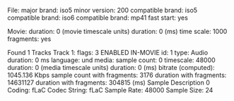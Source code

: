 File:
  major brand:      iso5
  minor version:    200
  compatible brand: iso5
  compatible brand: iso6
  compatible brand: mp41
  fast start:       yes

Movie:
  duration:   0 (movie timescale units)
  duration:   0 (ms)
  time scale: 1000
  fragments:  yes

Found 1 Tracks
Track 1:
  flags:        3 ENABLED IN-MOVIE
  id:           1
  type:         Audio
  duration: 0 ms
  language: und
  media:
    sample count: 0
    timescale:    48000
    duration:     0 (media timescale units)
    duration:     0 (ms)
    bitrate (computed): 1045.136 Kbps
    sample count with fragments: 3176
    duration with fragments:     14631127
    duration with fragments:     304815 (ms)
  Sample Description 0
    Coding:       fLaC
    Codec String: fLaC
    Sample Rate: 48000
    Sample Size: 24